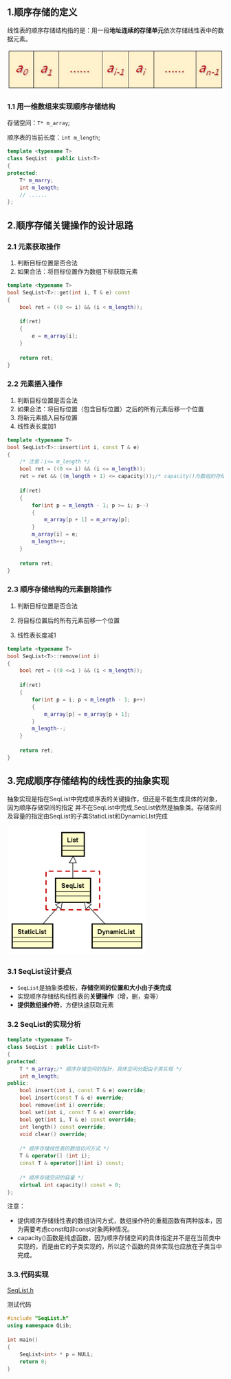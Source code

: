 ## 1.顺序存储的定义

线性表的顺序存储结构指的是：用一段**地址连续的存储单元**依次存储线性表中的数据元素。

![img](./pic/SeqStorage.png)



### 1.1 用**一维数组**来实现顺序存储结构

存储空间：`T* m_array`;

顺序表的当前长度：`int m_length`;

```c++
template <typename T>
class SeqList : public List<T>
{
protected:
    T* m_marry;
    int m_length;
    // ......
};
```

## 2.顺序存储关键操作的设计思路

### 2.1 元素**获取**操作

1.  判断目标位置是否合法
2.  如果合法：将目标位置作为数组下标获取元素

```c++
template <typename T>
bool SeqList<T>::get(int i, T & e) const
{
    bool ret = ((0 <= i) && (i < m_length));

    if(ret)
    {
        e = m_array[i];
    }

    return ret;
}
```

### 2.2 元素**插入**操作

1.  判断目标位置是否合法
2.  如果合法：将目标位置（包含目标位置）之后的所有元素后移一个位置
3.  将新元素插入目标位置
4.  线性表长度加1

```c++
template <typename T>
bool SeqList<T>::insert(int i, const T & e)
{
    /* 注意：i<= m_length */
    bool ret = ((0 <= i) && (i <= m_length));
    ret = ret && ((m_length + 1) <= capacity());/* capacity()为数组的存储量 */

    if(ret)
    {
        for(int p = m_length - 1; p >= i; p--)
        {
            m_array[p + 1] = m_array[p];
        }
        m_array[i] = e;
        m_length++;
    }

    return ret;
}
```

### 2.3 顺序存储结构的元素**删除**操作

1.  判断目标位置是否合法

2.  将目标位置后的所有元素前移一个位置

3.  线性表长度减1


```c++
template <typename T>
bool SeqList<T>::remove(int i)
{
    bool ret = ((0 <=i ) && (i < m_length));

    if(ret)
    {
        for(int p = i; p < m_length - 1; p++)
        {
            m_array[p] = m_array[p + 1];
        }
        m_length--;
    }

    return ret;
}
```

## 3.完成**顺序存储结构的线性表**的抽象实现

​	抽象实现是指在SeqList中完成顺序表的关键操作，但还是不能生成具体的对象，因为顺序存储空间的指定 并不在SeqList中完成,SeqList依然是抽象类。存储空间及容量的指定由SeqList的子类StaticList和DynamicLIst完成

![img](./pic/uml.png)



### 3.1 SeqList设计要点

- `SeqList`是抽象类模板，**存储空间的位置和大小由子类完成**
- 实现顺序存储结构线性表的**关键操作**（增，删，查等）
- **提供数组操作符**，方便快速获取元素

### 3.2 SeqList的实现分析

```c++
template <typename T>
class SeqList : public List<T>
{
protected:
    T * m_array;/* 顺序存储空间的指针，具体空间分配由子类实现 */
    int m_length;
public:
    bool insert(int i, const T & e) override;
    bool insert(const T & e) override;
    bool remove(int i) override;
    bool set(int i, const T & e) override;
    bool get(int i, T & e) const override;
    int length() const override;
    void clear() override;

    /* 顺序存储线性表的数组访问方式 */
    T & operator[] (int i);
    const T & operator[](int i) const;

    /* 顺序存储空间的容量 */
    virtual int capacity() const = 0;
};
```

注意：

- 提供顺序存储线性表的数组访问方式，数组操作符的重载函数有两种版本，因为需要考虑const和非const对象两种情况。
- capacity()函数是纯虚函数，因为顺序存储空间的具体指定并不是在当前类中实现的，而是由它的子类实现的，所以这个函数的具体实现也应放在子类当中完成。

### 3.3.代码实现

[SeqList.h](../../../QLib/SeqList.h)



测试代码

```c++
#include "SeqList.h"
using namespace QLib;

int main()
{
    SeqList<int> * p = NULL;
    return 0;
}
```

